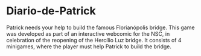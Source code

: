 # Diario-de-Patrick
Patrick needs your help to build the famous Florianópolis bridge. This game was developed as part of an interactive webcomic for the NSC, in celebration of the reopening of the Hercílio Luz bridge. It consists of 4 minigames, where the player must help Patrick to build the bridge.

